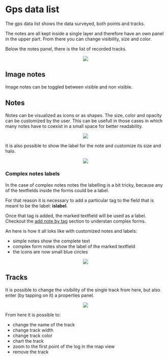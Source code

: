 # Gps data list #

The gps data list shows the data surveyed, both points and tracks.

The notes are all kept inside a single layer and therefore have an own panel in the upper part. From there you can change visibility, size and color.

Below the notes panel, there is the list of recorded tracks.

<p align='center'><img src='http://wiki.geopaparazzi.googlecode.com/git/images3/24_gpsdata_list.png' /></p>

## Image notes ##

Image notes can be toggled between visible and non visible.

## Notes ##

Notes can be visualized as icons or as shapes. The size, color and opacity can be customized by
the user. This can be usefull in those cases in which many notes have to coexist in a small space
for better readability.

<p align='center'><img src='http://wiki.geopaparazzi.googlecode.com/git/images3/25a_notes_properties.png' /></p>

It is also possible to show the label for the note and customize its size and halo.

<p align='center'><img src='http://wiki.geopaparazzi.googlecode.com/git/images3/25b_notes_properties.png' /></p>

### Complex notes labels ###

In the case of complex notes notes the labelling is a bit tricky, because any of the
textfields inside the forms could be a label.

For that reason it is necessary to add a particular tag to the field that is meant
to be the label: **islabel**.

Once that tag is added, the marked textfield will be used as a label. Checkout the
[add note by tag](AddNoteByTag3.md) section to understan complex forms.

An here is how it all loks like with customized notes and labels:

  * simple notes show the complete text
  * complex form notes show the label of the marked textfield
  * the icons are now small blue circles

<p align='center'><img src='http://wiki.geopaparazzi.googlecode.com/git/images3/25c_notes_properties.png' /></p>

## Tracks ##

It is possible to change the visibility of the single track from here, but also enter (by tapping on it) a properties panel.

<p align='center'><img src='http://wiki.geopaparazzi.googlecode.com/git/images3/25_gpsdata_properties.png' /></p>

From here it is possible to:
  * change the name of the track
  * change track width
  * change track color
  * chart the track
  * zoom to the first point of the log in the map view
  * remove the track